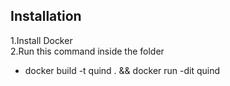 ## Installation 

1.Install Docker <br>
2.Run this command inside the folder
 - docker build -t quind . && docker run -dit quind